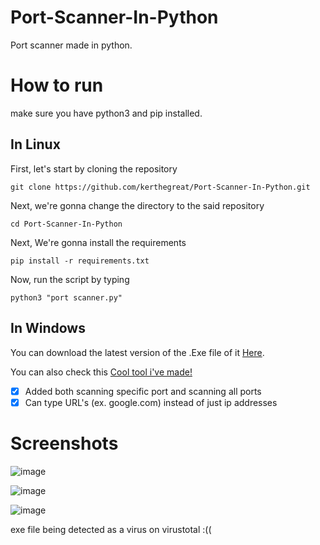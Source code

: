# Port-Scanner-In-Python
Port scanner made in python.

# How to run
make sure you have python3 and pip installed.

<h2>In Linux</h2>

<p>First, let's start by cloning the repository</p>

`git clone https://github.com/kerthegreat/Port-Scanner-In-Python.git`

<p>Next, we're gonna change the directory to the said repository</p>

`cd Port-Scanner-In-Python`

<p>Next, We're gonna install the requirements</p>

`pip install -r requirements.txt`

<p>Now, run the script by typing</p>
  
`python3 "port scanner.py"`

<h2>In Windows</h2>

You can download the latest version of the .Exe file of it [Here](https://github.com/kerthegreat/Port-Scanner-In-Python/releases/tag/v1.1).

<p></p>

You can also check this [Cool tool i've made!](https://www.youtube.com/watch?v=dQw4w9WgXcQ)

<p></p>

- [x] Added both scanning specific port and scanning all ports
- [x] Can type URL's (ex. google.com) instead of just ip addresses

# Screenshots 

![image](https://user-images.githubusercontent.com/73579653/153761176-b2b58a9b-6463-4231-8081-736177fbde7f.png)

![image](https://user-images.githubusercontent.com/73579653/153761193-83749f88-e5d9-4d45-b129-db7e83d16cc4.png)

![image](https://user-images.githubusercontent.com/73579653/153761219-216bd9d0-e0d2-4eec-b121-b13f68175d5c.png)

<p>exe file being detected as a virus on virustotal :((</p>
